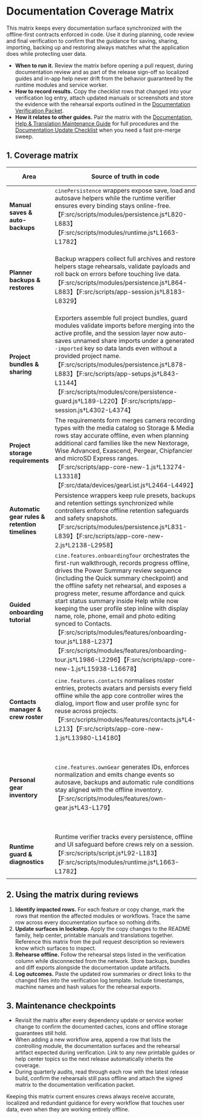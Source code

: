 # Documentation Coverage Matrix

This matrix keeps every documentation surface synchronized with the offline-first
contracts enforced in code. Use it during planning, code review and final
verification to confirm that the guidance for saving, sharing, importing,
backing up and restoring always matches what the application does while
protecting user data.

- **When to run it.** Review the matrix before opening a pull request, during
  documentation review and as part of the release sign-off so localized guides
  and in-app help never drift from the behavior guaranteed by the runtime
  modules and service worker.
- **How to record results.** Copy the checklist rows that changed into your
  verification log entry, attach updated manuals or screenshots and store the
  evidence with the rehearsal exports outlined in the
  [Documentation Verification Packet](documentation-verification-packet.md).
- **How it relates to other guides.** Pair the matrix with the
  [Documentation, Help & Translation Maintenance Guide](documentation-maintenance.md)
  for full procedures and the [Documentation Update Checklist](documentation-update-checklist.md)
  when you need a fast pre-merge sweep.

## 1. Coverage matrix

| Area | Source of truth in code | README family | In-app help & hover copy | Printable runbooks | Translation surfaces | Verification notes |
| --- | --- | --- | --- | --- | --- | --- |
| **Manual saves & auto-backups** | `cinePersistence` wrappers expose save, load and autosave helpers while the runtime verifier ensures every binding stays online-free.【F:src/scripts/modules/persistence.js†L820-L883】【F:src/scripts/modules/runtime.js†L1663-L1782】 | `README.md` → *Saving & Project Management*, localized equivalents. | Help topics under **Saving projects**, hover help on **Save** and autosave status overlays. | `docs/offline-readiness.md`, `docs/operations-checklist.md`. | `src/scripts/translations.js` entries `save*`, `autosave*`, `backupGuardian*`. | Capture manual save + autosave rehearsal, log selector timestamps, archive diff export.
| **Planner backups & restores** | Backup wrappers collect full archives and restore helpers stage rehearsals, validate payloads and roll back on errors before touching live data.【F:src/scripts/modules/persistence.js†L864-L883】【F:src/scripts/app-session.js†L8183-L8329】 | `README.md` → *Backup & Recovery*, *Emergency Recovery Playbook*. | Help topics under **Backups**, the **Data & Storage dashboard** article, restore dialogs and forced pre-restore backup notices.【F:index.html†L4275-L4355】 | `docs/save-share-restore-reference.md`, `docs/backup-rotation-guide.md`. | `src/scripts/translations.js` entries `backup*`, `restore*`, `compareVersions*`. | Store fresh `planner-backup.json`, rehearse restore in isolated profile, attach runtime guard output.
| **Project bundles & sharing** | Exporters assemble full project bundles, guard modules validate imports before merging into the active profile, and the session layer now auto-saves unnamed share imports under a generated `-imported` key so data lands even without a provided project name.【F:src/scripts/modules/persistence.js†L878-L883】【F:src/scripts/app-setups.js†L843-L1144】【F:src/scripts/modules/core/persistence-guard.js†L189-L220】【F:src/scripts/app-session.js†L4302-L4374】 | `README.md` → *Sharing & Imports*, *Save, Share & Import Drill*. | Help topics for **Project bundles**, hover help on **Export project**/**Import project**. | `docs/save-share-restore-reference.md`, `docs/offline-readiness.md`. | `src/scripts/translations.js` entries `exportProject*`, `importProject*`, `shareBundle*`. | Export project bundle, import on verification profile, record incident notes diff and confirm unnamed payloads appear under an `-imported` title.
| **Project storage requirements** | The requirements form merges camera recording types with the media catalog so Storage & Media rows stay accurate offline, even when planning additional card families like the new Nextorage, Wise Advanced, Exascend, Pergear, Chipfancier and microSD Express ranges.【F:src/scripts/app-core-new-1.js†L13274-L13318】【F:src/data/devices/gearList.js†L2464-L4492】 | `README.md` → *Everyday Workflow* step 4; localized equivalents. | Storage section in the project dialog help text and offline walkthroughs. | `docs/offline-readiness.md` (Storage hygiene), `docs/operations-checklist.md`. | `src/scripts/translations.js` entries `storageNeeds*`. | Add and restore storage rows covering CFexpress, CFast, SD and microSD media during rehearsal, confirm autosave captures the entries, and verify the Recording Frame Rate field announces the allowed 1–max fps range for the selected sensor mode while preserving the entered value across saves and exports.
| **Automatic gear rules & retention timelines** | Persistence wrappers keep rule presets, backups and retention settings synchronized while controllers enforce offline retention safeguards and safety snapshots.【F:src/scripts/modules/persistence.js†L831-L839】【F:src/scripts/app-core-new-2.js†L2138-L2958】 | `README.md` → *Automatic Gear Rules*, *Data & Storage Overview*. | Help topics under **Automatic gear rules**, retention warnings in dialogs. | `docs/auto-gear-rule-options.md`, `docs/testing-plan.md`. | `src/scripts/translations.js` entries `autoGear*`, `retention*`. | Export `auto-gear-rules-*.json`, confirm retention summary, capture verification screenshot.
| **Guided onboarding tutorial** | `cine.features.onboardingTour` orchestrates the first-run walkthrough, records progress offline, drives the Power Summary review sequence (including the Quick summary checkpoint) and the offline safety net rehearsal, and exposes a progress meter, resume affordance and quick start status summary inside Help while now keeping the user profile step inline with display name, role, phone, email and photo editing synced to Contacts.【F:src/scripts/modules/features/onboarding-tour.js†L188-L237】【F:src/scripts/modules/features/onboarding-tour.js†L1986-L2296】【F:src/scripts/app-core-new-1.js†L15938-L16678】 | `README.md` → *Quick Start* (guided tutorial step). | Help dialog quick start checklist button, copy, progress status and anchored popups that highlight the live controls crews are rehearsing. | `docs/documentation-update-checklist.md` (first-run rehearsal). | `src/scripts/translations.js` entries `onboardingTour*`, `helpOnboardingTutorialCopy`. | Launch the tutorial offline, confirm the Power Summary step highlights Results, the offline safety net step calls out the indicator and autosave safeguards, the Quick summary checkpoint card is called out, the meter reflects saved progress, the resume hint reports counts after reopening, the quick start status reports completed/total counts plus the most recent completed step with a relative timestamp and the next workflow, each anchored popup allows interacting with the highlighted controls before advancing, skip/complete persistence holds and replay works from Help.
| **Contacts manager & crew roster** | `cine.features.contacts` normalises roster entries, protects avatars and persists every field offline while the app core controller wires the dialog, import flow and user profile sync for reuse across projects.【F:src/scripts/modules/features/contacts.js†L4-L213】【F:src/scripts/app-core-new-1.js†L13980-L14180】 | `README.md` → *Saving & Project Management* (“Crew contacts stay reusable”), localized equivalents. | Contacts dialog controls, roster toolbar, import hint and profile editors inside **Contacts** with their help anchors.【F:index.html†L7345-L7410】 | `docs/save-share-restore-reference.md` (roster retention safeguards).【F:docs/save-share-restore-reference.md†L15-L17】 | `src/scripts/translations.js` entries `contacts.*`.【F:src/scripts/translations.js†L150-L213】 | Add a contact with avatar, link it to a crew row, import a `.vcf` offline and confirm autosave/backups record the roster before closing the dialog.【F:src/scripts/modules/features/contacts.js†L148-L213】
| **Personal gear inventory** | `cine.features.ownGear` generates IDs, enforces normalization and emits change events so autosave, backups and automatic rule conditions stay aligned with the offline inventory.【F:src/scripts/modules/features/own-gear.js†L43-L179】 | `README.md` → *Saving & Project Management* (“Personal gear inventory stays in sync”), localized equivalents. | **Own Gear** dialog add/edit/reset controls and help anchors throughout the modal.【F:index.html†L6596-L6656】 | `docs/save-share-restore-reference.md` (own gear retention safeguards).【F:docs/save-share-restore-reference.md†L15-L17】 | `src/scripts/translations.js` entries `ownGearNav*`, `ownGear*` dialog strings.【F:src/scripts/translations.js†L60-L68】【F:src/scripts/translations.js†L1634-L1664】 | Add, edit and delete personal gear, confirm automatic gear rule conditions detect the entries and that backups/export payloads include the inventory offline.【F:src/scripts/modules/features/own-gear.js†L104-L172】
| **Runtime guard & diagnostics** | Runtime verifier tracks every persistence, offline and UI safeguard before crews rely on a session.【F:src/scripts/script.js†L92-L183】【F:src/scripts/modules/runtime.js†L1663-L1782】 | `README.md` → *Data Safety & Offline Operation*, *Data Integrity Drills*. | Help diagnostics topic, console guidance inside **Settings → Diagnostics log**. | `docs/offline-readiness.md`, `docs/operations-checklist.md`, `docs/testing-plan.md`. | `src/scripts/translations.js` entries `diagnostics*`, `runtimeIntegrity*`. | Run `window.cineRuntime.verifyCriticalFlows({ warnOnFailure: true })`, archive console capture.

## 2. Using the matrix during reviews

1. **Identify impacted rows.** For each feature or copy change, mark the rows that
   mention the affected modules or workflows. Trace the same row across every
   documentation surface so nothing drifts.
2. **Update surfaces in lockstep.** Apply the copy changes to the README family,
   help center, printable manuals and translations together. Reference this
   matrix from the pull request description so reviewers know which surfaces to
   inspect.
3. **Rehearse offline.** Follow the rehearsal steps listed in the verification
   column while disconnected from the network. Store backups, bundles and diff
   exports alongside the documentation update artifacts.
4. **Log outcomes.** Paste the updated row summaries or direct links to the
   changed files into the verification log template. Include timestamps, machine
   names and hash values for the rehearsal exports.

## 3. Maintenance checkpoints

- Revisit the matrix after every dependency update or service worker change to
  confirm the documented caches, icons and offline storage guarantees still hold.
- When adding a new workflow area, append a row that lists the controlling
  module, the documentation surfaces and the rehearsal artifact expected during
  verification. Link to any new printable guides or help center topics so the
  next release automatically inherits the coverage.
- During quarterly audits, read through each row with the latest release build,
  confirm the rehearsals still pass offline and attach the signed matrix to the
  documentation verification packet.

Keeping this matrix current ensures crews always receive accurate, localized and
redundant guidance for every workflow that touches user data, even when they are
working entirely offline.
